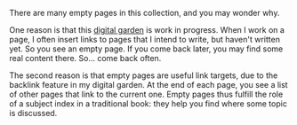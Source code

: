 There are many empty pages in this collection, and you may wonder why.

One reason is that this [digital garden](Digital%20Garden.md) is work in progress. When I work on a page, I often insert links to pages that I intend to write, but haven't written yet. So you see an empty page. If you come back later, you may find some real content there. So... come back often.

The second reason is that empty pages are useful link targets, due to the backlink feature in my digital garden. At the end of each page, you see a list of other pages that link to the current one. Empty pages thus fulfill the role of a subject index in a traditional book: they help you find where some topic is discussed.
